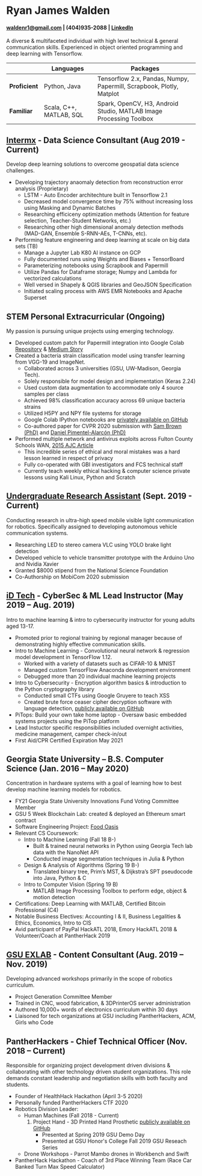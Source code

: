 # Ryan James Walden
#### [waldenr1@gmail.com](mailto:waldenr1@gmail.com) | (404)935-2088 | [LinkedIn](https://www.linkedin.com/in/ryan-walden-28771a8b/) 

A diverse & multifaceted individual with high level technical & general communication skills. Experienced in object oriented programming and deep learning with Tensorflow.

|   |  Languages | Packages  | 
|---|---|---|
|**Proficient**| Python, Java  | Tensorflow 2.x, Pandas, Numpy, Papermill, Scrapbook, Plotly, Matplot |
| **Familiar** | Scala, C++, MATLAB, SQL  | Spark, OpenCV, H3, Android Studio, MATLAB Image Processing Toolbox  | 

## [Intermx](http://www.intermx.com/) - Data Science Consultant (Aug 2019 - Current)
Develop deep learning solutions to overcome geospatial data science challenges.
+ Developing trajectory anaomaly detection from reconstruction error analysis (Proprietary)
	- LSTM - Auto Encoder architechture built in Tensorflow 2.1
	- Decreased model convergence time by 75% without increasing loss using Masking and Dynamic Batches
	- Researching efficiceny optimization methods (Attention for feature selection, Teacher-Student Networks, etc.)
	- Researching other high dimensional anomaly detection methods (MAD-GAN, Ensemble S-RNN-AEs, T-CNNs, etc).
+ Performing feature engineering and deep learning at scale on big data sets (TB)
	- Manage a Jupyter Lab K80 AI instance on GCP
	- Fully documented runs using Weights and Biases + TensorBoard
	- Parameterizing notebooks using Scrapbook and Papermill
	- Utilize Pandas for Dataframe storage; Numpy and Lambda for vectorized calculations
	- Well versed in Shapely & QGIS libraries and GeoJSON Specification
	- Initiated scaling process with AWS EMR Notebooks and Apache Superset
	
## STEM Personal Extracurricular (Ongoing)
My passion is pursuing unique projects using emerging technology.
+ Developed custom patch for Papermill integration into Google Colab [Repository](https://github.com/rjdoubleu/Colab-Papermill-Patch) & [Medium Story](https://medium.com/@ryanwalden/how-to-use-papermill-in-google-colab-9f83df1dcb70)
+ Created a bacteria strain classification model using transfer learning from VGG-19 and ImageNet.
	- Collaborated across 3 universities (GSU, UW-Madison, Georgia Tech).
	- Solely responsible for model design and implementation (Keras 2.24)
	- Used custom data augmentation to accommodate only 4 source samples per class 
	- Achieved 98% classification accuracy across 69 unique bacteria strains 
	- Utilized H5PY and NPY file systems for storage
	- Google Colab IPython notebooks are [privately available on GitHub](https://github.com/rjdoubleu/Pseudomonas-Aeruginosa-Colony-Classification)
	- Co-authored paper for CVPR 2020 submission with [Sam Brown (PhD)](https://biosciences.gatech.edu/people/sam-brown) and [Daniel Pimentel-Alarcón (PhD)](https://danielpimentel.github.io/)
+ Performed multiple network and antivirus exploits across Fulton County Schools WAN, [2015 AJC Article](https://www.ajc.com/news/north-springs-student-accused-hacking-system-changing-grades/oUaGYBoPcynVYKoFG4zFdL/)
	- This incredible series of ethical and moral mistakes was a hard lesson learned in respect of privacy
	- Fully co-operated with GBI investigators and FCS technical staff
	- Currently teach weekly ethical hacking & computer science private lessons using Kali Linux, Python and Scratch

## [Undergraduate Research Assistant](https://sites.google.com/view/highspeedmobilevlc/home) (Sept. 2019 - Current)
Conducting research in ultra-high speed mobile visible light communication for robotics. Specifically assigned to developing autonomous vehicle communication systems.
+   Researching LED to stereo camera VLC using YOLO brake light detection
+   Developed vehicle to vehicle transmitter prototype with the Arduino Uno and Nvidia Xavier
+   Granted $8000 stipend from the National Science Foundation
+   Co-Authorship on MobiCom 2020 submission

## [iD Tech](https://www.idtech.com/) - CyberSec & ML Lead Instructor  (May 2019 – Aug. 2019)
Intro to machine learning & intro to cybersecurity instructor for young adults aged 13-17. 
+   Promoted prior to regional training by regional manager because of demonstrating highly effective communication skills.
+   Intro to Machine Learning - Convolutional neural network & regression model development in TensorFlow 1.12. 
	- Worked with a variety of datasets such as CIFAR-10 & MNIST
	- Managed custom TensorFlow Anaconda development environment 
	- Debugged more than 20 individual machine learning projects
+   Intro to Cybersecurity - Encryption algorithm basics & introduction to the Python cryptography library 
	- Conducted small CTFs using Google Gruyere to teach XSS
	- Created brute force ceaser cipher decryption software with language detection, [publicly available on GitHub](https://github.com/rjdoubleu/Caesar-Cipher-Brute-Force)
+   PiTops: Build your own take home laptop  - Oversaw basic embedded systems projects using the PiTop platform
+   Lead Instuctor specific responsibilities included overnight activities, medicine management, camper check-in/out
+   First Aid/CPR Certified Expiration May 2021

## Georgia State University – B.S. Computer Science  (Jan. 2016 – May 2020)
Concentration in hardware systems with a goal of learning how to best develop machine learning models  for robotics.
+ FY21 Georgia State University Innovations Fund Voting Committee Member
+ GSU 5 Week Blockchain Lab: created & deployed an Ethereum smart contract
+ Software Engineering Project: [Food Oasis](https://github.com/Food-Oasis)
+ Relevant CS Coursework:
	+ Intro to Machine Learning (Fall 18 B-)
		+ Built & trained neural networks in Python using Georgia Tech lab data with the NanoNet API
		+ Conducted image segmentation techniques in Julia & Python
	+ Design & Analysis of Algorithms (Spring 19 B-)
		+ Translated binary tree, Prim’s MST, & Dijkstra’s SPT pseudocode into Java, Python & C
	+ Intro to Computer Vision (Spring 19 B)
		+ MATLAB Image Processing Toolbox to perform edge, object & motion detection
+ Certifications: Deep Learning with MATLAB, Certified Bitcoin Professional (C4)
+ Notable Business Electives: Accounting I & II, Business Legalities & Ethics, Economics, Intro to CIS
+ Avid participant of PayPal HackATL 2018, Emory HackATL 2018 & Volunteer/Coach at PantherHack 2019

## [GSU EXLAB](https://technology.gsu.edu/technology-services/it-services/labs-and-classrooms/exlab/) - Content Consultant  (Aug. 2019 – Nov. 2019)
Developing advanced workshops primarily in the scope of robotics curriculum. 
+ Project Generation Committee Member
+ Trained in CNC, wood fabrication, & 3DPrinterOS server administration
+ Authored 10,000+ words of electronics curriculum within 30 days
+ Liaisoned for tech organizations at GSU including PantherHackers, ACM, Girls who Code

## PantherHackers - Chief Technical Officer  (Nov. 2018 – Current)
Responsible for organizing project development driven divisions & collaborating with other technology driven student organizations. This role demands constant leadership and negotiation skills with both faculty and students.
+   Founder of HealthHack Hackathon (April 3-5 2020)
+   Personally funded PantherHackers CTF 2020
+   Robotics Division Leader:
	- Human Machines (Fall 2018 - Current)
		1. Project Hand - 3D Printed Hand Prosthetic [publicly available on GitHub](https://github.com/rjdoubleu/Human-Machines)
			+ Presented at Spring 2019 GSU Demo Day
			+ Presented at GSU Honor's College Fall 2019 GSU Reseach Series
	- Drone Workshops - Parrot Mambo drones in Workbench and Swift
+   PantherHack Hackathon - Coach of 3rd Place Winning Team (Race Car Banked Turn Max Speed Calculator)
